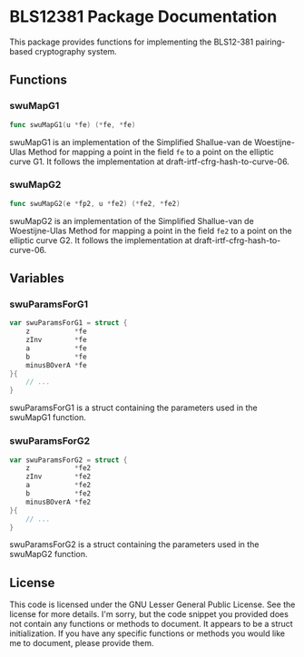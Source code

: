 # BLS12381 Package Documentation

This package provides functions for implementing the BLS12-381 pairing-based cryptography system.

## Functions

### swuMapG1

```go
func swuMapG1(u *fe) (*fe, *fe)
```

swuMapG1 is an implementation of the Simplified Shallue-van de Woestijne-Ulas Method for mapping a point in the field `fe` to a point on the elliptic curve G1. It follows the implementation at draft-irtf-cfrg-hash-to-curve-06.

### swuMapG2

```go
func swuMapG2(e *fp2, u *fe2) (*fe2, *fe2)
```

swuMapG2 is an implementation of the Simplified Shallue-van de Woestijne-Ulas Method for mapping a point in the field `fe2` to a point on the elliptic curve G2. It follows the implementation at draft-irtf-cfrg-hash-to-curve-06.

## Variables

### swuParamsForG1

```go
var swuParamsForG1 = struct {
	z           *fe
	zInv        *fe
	a           *fe
	b           *fe
	minusBOverA *fe
}{
	// ...
}
```

swuParamsForG1 is a struct containing the parameters used in the swuMapG1 function.

### swuParamsForG2

```go
var swuParamsForG2 = struct {
	z           *fe2
	zInv        *fe2
	a           *fe2
	b           *fe2
	minusBOverA *fe2
}{
	// ...
}
```

swuParamsForG2 is a struct containing the parameters used in the swuMapG2 function.

## License

This code is licensed under the GNU Lesser General Public License. See the license for more details. I'm sorry, but the code snippet you provided does not contain any functions or methods to document. It appears to be a struct initialization. If you have any specific functions or methods you would like me to document, please provide them.